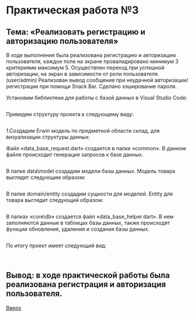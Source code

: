 <a id="up"></a>
# Практическая работа №3

## Тема: «Реализовать регистрацию и авторизацию пользователя»

В ходе выполнения была реализована регистрацию и авторизацию пользователя, каждое поле на экране провалидировано минимум 3 критериями максимум 5.
Осуществлен переход при успешной авторизации, на экран в зависимости от роли пользователя. (user/admin) 
Реализован вывод сообщения при неудачной авторизации/регистрации при помощи Snack Bar. 
Сделано хэширование пароля.


Установим библиотеки для работы с базой данных в Visual Studio Code: 

<img src="">
     
 Приведем структуру проекта к следующему виду:
 
<img src="">

1.Создадим Erwin модель по предметной области склад, для визуализации структуры данных:

Файл «data_base_request.dart» создается в папке «common». В данном файле происходит генерация запросов к базе данных.

<img src="">

В папке data\model создадим модели базы данных. Модель товара выглядят следующим образом:

<img src="">

В папке domain/entity создадим сущности для моделей. Entity для товара выглядит следующий образом:

<img src="">


В папках «core\db» создается файл «data_base_helper.dart». В нем заполняются данные в таблицах базы данных, также происходят функции обновления, удаления и создания базы данных.

<img src="">


По итогу проект имеет следующий вид:

<img src="">

<img src="">


## Вывод: в ходе практической работы была реализована регистрация и авторизация пользователя. 
[Вверх](#up)

